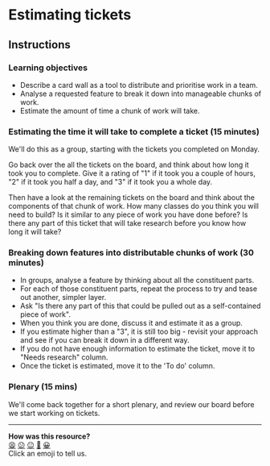 # Estimating tickets

## Instructions

### Learning objectives

* Describe a card wall as a tool to distribute and prioritise work in a team.
* Analyse a requested feature to break it down into manageable chunks of work.
* Estimate the amount of time a chunk of work will take.

### Estimating the time it will take to complete a ticket (15 minutes)

We'll do this as a group, starting with the tickets you completed on Monday.

Go back over the all the tickets on the board, and think about how long it took you to complete. Give it a rating of "1" if it took you a couple of hours, "2" if it took you half a day, and "3" if it took you a whole day.

Then have a look at the remaining tickets on the board and think about the components of that chunk of work. How many classes do you think you will need to build? Is it similar to any piece of work you have done before? Is there any part of this ticket that will take research before you know how long it will take?

### Breaking down features into distributable chunks of work (30 minutes)

* In groups, analyse a feature by thinking about all the constituent parts.
* For each of those constituent parts, repeat the process to try and tease out another, simpler layer.
* Ask "Is there any part of this that could be pulled out as a self-contained piece of work".
* When you think you are done, discuss it and estimate it as a group.
* If you estimate higher than a "3", it is still too big - revisit your approach and see if you can break it down in a different way.
* If you do not have enough information to estimate the ticket, move it to "Needs research" column.
* Once the ticket is estimated, move it to the 'To do' column.

### Plenary (15 mins)

We'll come back together for a short plenary, and review our board before we start working on tickets.

<!-- BEGIN GENERATED SECTION DO NOT EDIT -->

---

**How was this resource?**  
[😫](https://airtable.com/shrUJ3t7KLMqVRFKR?prefill_Repository=skills-workshops&prefill_File=ruby_on_rails/estimating_tickets/README.md&prefill_Sentiment=😫) [😕](https://airtable.com/shrUJ3t7KLMqVRFKR?prefill_Repository=skills-workshops&prefill_File=ruby_on_rails/estimating_tickets/README.md&prefill_Sentiment=😕) [😐](https://airtable.com/shrUJ3t7KLMqVRFKR?prefill_Repository=skills-workshops&prefill_File=ruby_on_rails/estimating_tickets/README.md&prefill_Sentiment=😐) [🙂](https://airtable.com/shrUJ3t7KLMqVRFKR?prefill_Repository=skills-workshops&prefill_File=ruby_on_rails/estimating_tickets/README.md&prefill_Sentiment=🙂) [😀](https://airtable.com/shrUJ3t7KLMqVRFKR?prefill_Repository=skills-workshops&prefill_File=ruby_on_rails/estimating_tickets/README.md&prefill_Sentiment=😀)  
Click an emoji to tell us.

<!-- END GENERATED SECTION DO NOT EDIT -->
